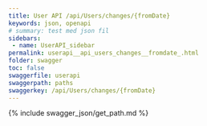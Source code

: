 ```yaml
---
title: User API /api/Users/changes/{fromDate}
keywords: json, openapi
# summary: test med json fil
sidebars: 
 - name: UserAPI_sidebar
permalink: userapi__api_users_changes__fromdate_.html
folder: swagger
toc: false
swaggerfile: userapi
swaggerpath: paths
swaggerkey: /api/Users/changes/{fromDate}
---
```

{% include swagger_json/get_path.md %}
